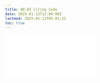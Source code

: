 ```yaml
---
title: 00.03 Citing Code
date: 2025-01-13T12:00:00Z
lastmod: 2025-01-13T05:03:23
toc: true
---
```


![Link to included file content](../../../../coding/citing-code.md)
